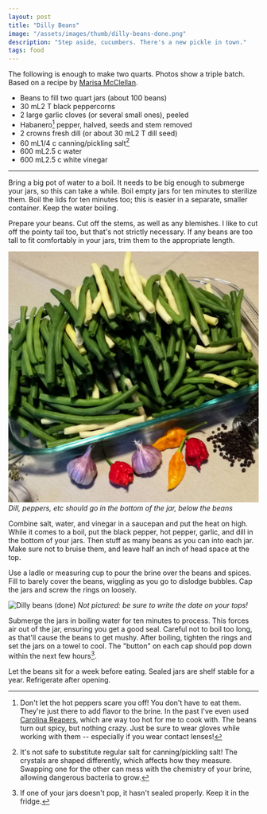 ```yaml
---
layout: post
title: "Dilly Beans"
image: "/assets/images/thumb/dilly-beans-done.png"
description: "Step aside, cucumbers. There's a new pickle in town."
tags: food
---
```


The following is enough to make two quarts. Photos show a triple batch. Based on a recipe by [Marisa McClellan](https://www.seriouseats.com/recipes/2012/06/spicy-dilly-beans-recipe.html).

- Beans to fill two quart jars (about 100 beans)
- <span class="metric">30 mL</span><span class="imperial">2 T</span> black peppercorns
- 2 large garlic cloves (or several small ones), peeled
- Habanero[^2] pepper, halved, seeds and stem removed
- 2 crowns fresh dill (or about <span class="metric">30 mL</span><span class="imperial">2 T</span> dill seed)
- <span class="metric">60 mL</span><span class="imperial">1/4 c</span> canning/pickling salt[^1]
- <span class="metric">600 mL</span><span class="imperial">2.5 c</span> water
- <span class="metric">600 mL</span><span class="imperial">2.5 c</span> white vinegar

[^1]: It's not safe to substitute regular salt for canning/pickling salt! The crystals are shaped differently, which affects how they measure. Swapping one for the other can mess with the chemistry of your brine, allowing dangerous bacteria to grow.

[^2]: Don't let the hot peppers scare you off! You don't have to eat them. They're just there to add flavor to the brine. In the past I've even used [Carolina Reapers](https://en.wikipedia.org/wiki/Carolina_Reaper), which are way too hot for me to cook with. The beans turn out spicy, but nothing crazy. Just be sure to wear gloves while working with them -- especially if you wear contact lenses!

---

Bring a big pot of water to a boil. It needs to be big enough to submerge your jars, so this can take a while. Boil empty jars for ten minutes to sterilize them. Boil the lids for ten minutes too; this is easier in a separate, smaller container. Keep the water boiling.

Prepare your beans. Cut off the stems, as well as any blemishes. I like to cut off the pointy tail too, but that's not strictly necessary. If any beans are too tall to fit comfortably in your jars, trim them to the appropriate length.

![Dilly beans (minus the beans)](/assets/images/dilly-beans-prep.png)
*Dill, peppers, etc should go in the bottom of the jar, below the beans*

Combine salt, water, and vinegar in a saucepan and put the heat on high. While it comes to a boil, put the black pepper, hot pepper, garlic, and dill in the bottom of your jars. Then stuff as many beans as you can into each jar. Make sure not to bruise them, and leave half an inch of head space at the top.

Use a ladle or measuring cup to pour the brine over the beans and spices. Fill to barely cover the beans, wiggling as you go to dislodge bubbles. Cap the jars and screw the rings on loosely.

![Dilly beans (done)](/assets/images/dilly-beans-done.png)
*Not pictured: be sure to write the date on your tops!*

Submerge the jars in boiling water for ten minutes to process. This forces air out of the jar, ensuring you get a good seal. Careful not to boil too long, as that'll cause the beans to get mushy. After boiling, tighten the rings and set the jars on a towel to cool. The "button" on each cap should pop down within the next few hours[^3].

[^3]: If one of your jars doesn't pop, it hasn't sealed properly. Keep it in the fridge.

Let the beans sit for a week before eating. Sealed jars are shelf stable for a year. Refrigerate after opening.

